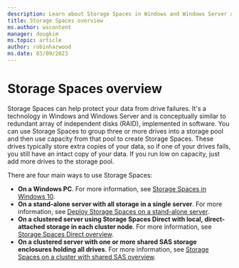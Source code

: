 ```yaml
---
description: Learn about Storage Spaces in Windows and Windows Server and how it can help you take care of your data and the four main ways to use Storage Spaces.
title: Storage Spaces overview
ms.author: wscontent
manager: dougkim
ms.topic: article
author: robinharwood
ms.date: 03/09/2023
---
```


# Storage Spaces overview

Storage Spaces can help protect your data from drive failures. It's a technology in Windows and Windows Server and is conceptually similar to redundant array of independent disks (RAID), implemented in software. You can use Storage Spaces to group three or more drives into a storage pool and then use capacity from that pool to create Storage Spaces. These drives typically store extra copies of your data, so if one of your drives fails, you still have an intact copy of your data. If you run low on capacity, just add more drives to the storage pool.

There are four main ways to use Storage Spaces:

- **On a Windows PC**. For more information, see [Storage Spaces in Windows 10](https://windows.microsoft.com/windows-10/storage-spaces-windows-10).
- **On a stand-alone server with all storage in a single server**. For more information, see [Deploy Storage Spaces on a stand-alone server](deploy-standalone-storage-spaces.md).
- **On a clustered server using Storage Spaces Direct with local, direct-attached storage in each cluster node**. For more information, see [Storage Spaces Direct overview](/azure-stack/hci/concepts/storage-spaces-direct-overview).
- **On a clustered server with one or more shared SAS storage enclosures holding all drives**. For more information, see [Storage Spaces on a cluster with shared SAS overview](/previous-versions/windows/it-pro/windows-server-2012-r2-and-2012/hh831739(v%3dws.11)).
